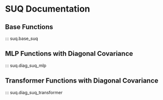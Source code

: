 # SUQ Documentation

## Base Functions
::: suq.base_suq

## MLP Functions with Diagonal Covariance
::: suq.diag_suq_mlp


## Transformer Functions with Diagonal Covariance
::: suq.diag_suq_transformer